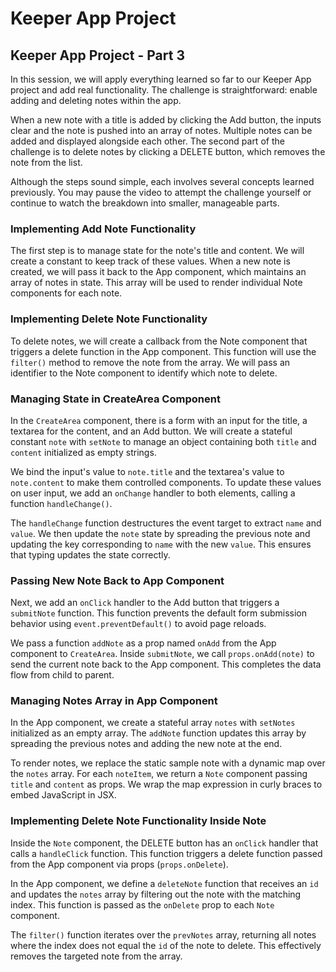 # Keeper App Project

## Keeper App Project - Part 3

In this session, we will apply everything learned so far to our Keeper App project and add real functionality. The challenge is straightforward: enable adding and deleting notes within the app.

When a new note with a title is added by clicking the Add button, the inputs clear and the note is pushed into an array of notes. Multiple notes can be added and displayed alongside each other. The second part of the challenge is to delete notes by clicking a DELETE button, which removes the note from the list.

Although the steps sound simple, each involves several concepts learned previously. You may pause the video to attempt the challenge yourself or continue to watch the breakdown into smaller, manageable parts.

### Implementing Add Note Functionality

The first step is to manage state for the note's title and content. We will create a constant to keep track of these values. When a new note is created, we will pass it back to the App component, which maintains an array of notes in state. This array will be used to render individual Note components for each note.

### Implementing Delete Note Functionality

To delete notes, we will create a callback from the Note component that triggers a delete function in the App component. This function will use the `filter()` method to remove the note from the array. We will pass an identifier to the Note component to identify which note to delete.

### Managing State in CreateArea Component

In the `CreateArea` component, there is a form with an input for the title, a textarea for the content, and an Add button. We will create a stateful constant `note` with `setNote` to manage an object containing both `title` and `content` initialized as empty strings.

We bind the input's value to `note.title` and the textarea's value to `note.content` to make them controlled components. To update these values on user input, we add an `onChange` handler to both elements, calling a function `handleChange()`.

The `handleChange` function destructures the event target to extract `name` and `value`. We then update the `note` state by spreading the previous note and updating the key corresponding to `name` with the new `value`. This ensures that typing updates the state correctly.

### Passing New Note Back to App Component

Next, we add an `onClick` handler to the Add button that triggers a `submitNote` function. This function prevents the default form submission behavior using `event.preventDefault()` to avoid page reloads.

We pass a function `addNote` as a prop named `onAdd` from the App component to `CreateArea`. Inside `submitNote`, we call `props.onAdd(note)` to send the current note back to the App component. This completes the data flow from child to parent.

### Managing Notes Array in App Component

In the App component, we create a stateful array `notes` with `setNotes` initialized as an empty array. The `addNote` function updates this array by spreading the previous notes and adding the new note at the end.

To render notes, we replace the static sample note with a dynamic map over the `notes` array. For each `noteItem`, we return a `Note` component passing `title` and `content` as props. We wrap the map expression in curly braces to embed JavaScript in JSX.

### Implementing Delete Note Functionality Inside Note

Inside the `Note` component, the DELETE button has an `onClick` handler that calls a `handleClick` function. This function triggers a delete function passed from the App component via props (`props.onDelete`).

In the App component, we define a `deleteNote` function that receives an `id` and updates the `notes` array by filtering out the note with the matching index. This function is passed as the `onDelete` prop to each `Note` component.

The `filter()` function iterates over the `prevNotes` array, returning all notes where the index does not equal the `id` of the note to delete. This effectively removes the targeted note from the array.
